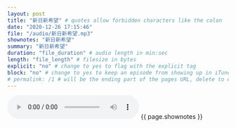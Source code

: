 ```yaml
---
layout: post
title: "新日新希望" # quotes allow forbidden characters like the colon
date: "2020-12-26 17:15:46"
file: "/audio/新日新希望.mp3"
shownotes: "新日新希望"
summary: "新日新希望"
duration: "file_duration" # audio length in min:sec
length: "file_length" # filesize in bytes
explicit: "no" # change to yes to flag with the explicit tag
block: "no" # change to yes to keep an episode from showing up in iTunes
# permalink: /1 # will be the ending part of the pages URL, delete to default to the title
---
```


<audio controls>
<source src="{{site.url}}{{site.baseurl}}{{ page.file }}" type="audio/x-mp3">
Your browser does not support the audio element.
</audio>
{{ page.shownotes }}
